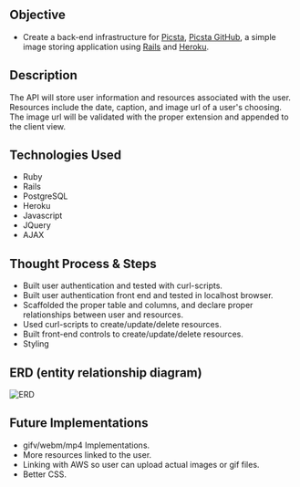 ## Objective
* Create a back-end infrastructure for [Picsta](https://peterchang2.github.io/picsta-full-stack-front-end-client/), [Picsta GitHub](https://github.com/peterchang2/picsta-full-stack-front-end-client), a simple image storing application using [Rails](https://github.com/peterchang2/picsta-full-stack-back-end-api) and [Heroku](https://picstafame.herokuapp.com/images).

## Description
The API will store user information and resources associated with the user. Resources include the date, caption, and image url of a user's choosing. The image url will be validated with the proper extension and appended to the client view.

## Technologies Used
* Ruby
* Rails
* PostgreSQL
* Heroku
* Javascript
* JQuery
* AJAX

## Thought Process & Steps
* Built user authentication and tested with curl-scripts.
* Built user authentication front end and tested in localhost browser.
* Scaffolded the proper table and columns, and declare proper relationships between user and resources.
* Used curl-scripts to create/update/delete resources.
* Built front-end controls to create/update/delete resources.
* Styling

## ERD (entity relationship diagram)
![ERD](https://i.imgur.com/maFeqZF.jpg?2)

## Future Implementations
* gifv/webm/mp4 Implementations.
* More resources linked to the user.
* Linking with AWS so user can upload actual images or gif files.
* Better CSS.
